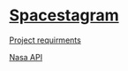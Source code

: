 # [Spacestagram](https://spacetagram-a514f.web.app)

[Project requirments](https://docs.google.com/document/d/1QlC6htA5SXEl3YruAOkJWj2-0W3w-n0UOzGuJ1EcktQ/edit)

[Nasa API](https://api.nasa.gov)
